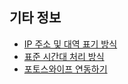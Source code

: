 기타 정보
---------

- [IP 주소 및 대역 표기 방식](ipfilter.md)
- [표준 시간대 처리 방식](timezone.md)
- [포토스와이프 연동하기](photoswipe_fn_classes.md)
